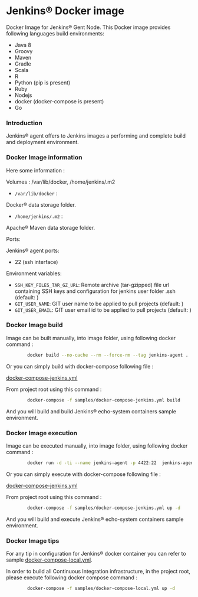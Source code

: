 # Jenkins® Docker image


Docker Image for Jenkins® Gent Node. This Docker image provides following languages build environments:
* Java 8
* Groovy
* Maven
* Gradle
* Scala
* R
* Python (pip is present)
* Ruby
* Nodejs
* docker (docker-compose is present)
* Go


### Introduction ###

Jenkins® agent offers to Jenkins images a performing and complete build and deployment environment.


### Docker Image information ###

Here some information :


Volumes : /var/lib/docker, /home/jenkins/.m2

* `/var/lib/docker` :

Docker® data storage folder.

* `/home/jenkins/.m2` :

Apache® Maven data storage folder.


Ports:

Jenkins® agent ports:

* 22 (ssh interface)


Environment variables:

* `SSH_KEY_FILES_TAR_GZ_URL`: Remote archive (tar-gzipped) file url containing SSH keys and configuration for jenkins user folder .ssh (default: )
* `GIT_USER_NAME`: GIT user name to be applied to pull projects (default: )
* `GIT_USER_EMAIL`: GIT user email id to be applied to pull projects (default: )


### Docker Image build ###

Image can be built manually, into image folder, using following docker command :

```bash
        docker build --no-cache --rm --force-rm --tag jenkins-agent .
```

Or you can simply build with docker-compose following file :

[docker-compose-jenkins.yml](/docker/samples/docker-compose-jenkins.yml)

From project root using this command :

```bash
        docker-compose -f samples/docker-compose-jenkins.yml build
```

And you will build and build Jenkins® echo-system containers sample environment.


### Docker Image execution ###

Image can be executed manually, into image folder, using following docker command :

```bash
        docker run -d -ti --name jenkins-agent -p 4422:22  jenkins-agent .
```

Or you can simply execute with docker-compose following file :

[docker-compose-jenkins.yml](/docker/samples/docker-compose-jenkins.yml)

From project root using this command :

```bash
        docker-compose -f samples/docker-compose-jenkins.yml up -d
```

And you will build and execute Jenkins® echo-system containers sample environment.


### Docker Image tips ###

For any tip in configuration for Jenkins® docker container you can refer to sample [docker-compose-local.yml](/docker/samples/docker-compose-local.yml).

In order to build all Continuous Integration infrastructure, in the project root, please execute following docker compose command :

```bash
        docker-compose -f samples/docker-compose-local.yml up -d
```

